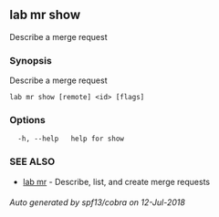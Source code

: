 ## lab mr show

Describe a merge request

### Synopsis

Describe a merge request

```
lab mr show [remote] <id> [flags]
```

### Options

```
  -h, --help   help for show
```

### SEE ALSO

* [lab mr](lab_mr.md)	 - Describe, list, and create merge requests

###### Auto generated by spf13/cobra on 12-Jul-2018
